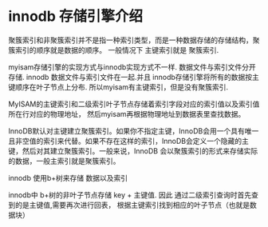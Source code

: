 # innodb 存储引擎介绍

聚簇索引和非聚簇索引并不是指一种索引类型，而是一种数据存储的存储结构，聚簇索引的顺序就是数据的顺序。
一般情况下 主键索引就是 聚簇索引.

myisam存储引擎的实现方式与innodb实现方式不一样. 数据文件与索引文件分开存储.
innodb 数据文件与索引文件在一起.并且 innodb存储引擎将所有的数据按主键顺序在叶子节点上分布.
所以myisam有主键索引，但是没有聚簇索引.

MyISAM的主键索引和二级索引叶子节点存储着索引字段对应的索引值以及索引值所在行对应的物理地址，
然后myisam再根据物理地址到数据表里查找数据。

InnoDB默认对主键建立聚簇索引。如果你不指定主键，InnoDB会用一个具有唯一且非空值的索引来代替。如果不存在这样的索引，InnoDB会定义一个隐藏的主键，然后对其建立聚簇索引。一般来说，InnoDB 会以聚簇索引的形式来存储实际的数据，一般主索引就是聚簇索引。


innodb 使用b+树来存储 数据以及索引

innodb中 b+树的非叶子节点存储 key + 主键值. 因此 通过二级索引查询时首先查到的是主键值,需要再次进行回表，
根据主键索引找到相应的叶子节点（也就是数据块）

